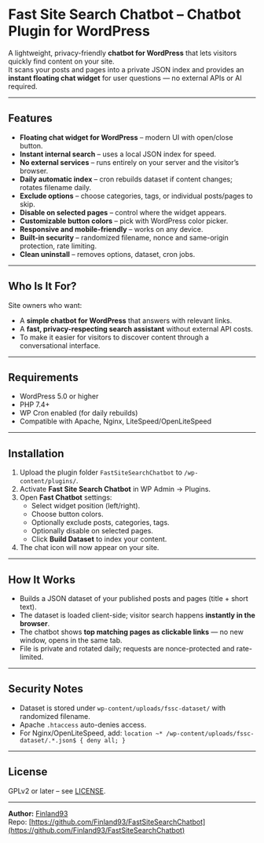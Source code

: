# Fast Site Search Chatbot – Chatbot Plugin for WordPress

A lightweight, privacy-friendly **chatbot for WordPress** that lets visitors quickly find content on your site.  
It scans your posts and pages into a private JSON index and provides an **instant floating chat widget** for user questions — no external APIs or AI required.

---

## Features

- **Floating chat widget for WordPress** – modern UI with open/close button.
- **Instant internal search** – uses a local JSON index for speed.
- **No external services** – runs entirely on your server and the visitor’s browser.
- **Daily automatic index** – cron rebuilds dataset if content changes; rotates filename daily.
- **Exclude options** – choose categories, tags, or individual posts/pages to skip.
- **Disable on selected pages** – control where the widget appears.
- **Customizable button colors** – pick with WordPress color picker.
- **Responsive and mobile-friendly** – works on any device.
- **Built-in security** – randomized filename, nonce and same-origin protection, rate limiting.
- **Clean uninstall** – removes options, dataset, cron jobs.

---

## Who Is It For?

Site owners who want:
- A **simple chatbot for WordPress** that answers with relevant links.
- A **fast, privacy-respecting search assistant** without external API costs.
- To make it easier for visitors to discover content through a conversational interface.

---

## Requirements

- WordPress 5.0 or higher  
- PHP 7.4+  
- WP Cron enabled (for daily rebuilds)  
- Compatible with Apache, Nginx, LiteSpeed/OpenLiteSpeed

---

## Installation

1. Upload the plugin folder `FastSiteSearchChatbot` to `/wp-content/plugins/`.
2. Activate **Fast Site Search Chatbot** in WP Admin → Plugins.
3. Open **Fast Chatbot** settings:
   - Select widget position (left/right).
   - Choose button colors.
   - Optionally exclude posts, categories, tags.
   - Optionally disable on selected pages.
   - Click **Build Dataset** to index your content.
4. The chat icon will now appear on your site.

---

## How It Works

- Builds a JSON dataset of your published posts and pages (title + short text).
- The dataset is loaded client-side; visitor search happens **instantly in the browser**.
- The chatbot shows **top matching pages as clickable links** — no new window, opens in the same tab.
- File is private and rotated daily; requests are nonce-protected and rate-limited.

---

## Security Notes

- Dataset is stored under `wp-content/uploads/fssc-dataset/` with randomized filename.
- Apache `.htaccess` auto-denies access.  
- For Nginx/OpenLiteSpeed, add: `location ~* /wp-content/uploads/fssc-dataset/.*.json$ { deny all; }`

---

## License

GPLv2 or later – see [LICENSE](https://www.gnu.org/licenses/gpl-2.0.html).

---

**Author:** [Finland93](https://github.com/Finland93)  
Repo: [https://github.com/Finland93/FastSiteSearchChatbot](https://github.com/Finland93/FastSiteSearchChatbot)
